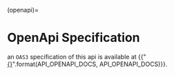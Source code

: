 (openapi)=
# OpenApi Specification

an `OAS3` specification of this api is available at {{"[{}]({})".format(API_OPENAPI_DOCS, API_OPENAPI_DOCS)}}.